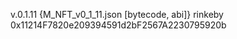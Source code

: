 v.0.1.11 {M_NFT_v0_1_11.json [bytecode, abi]}
    rinkeby 0x11214F7820e209394591d2bF2567A2230795920b